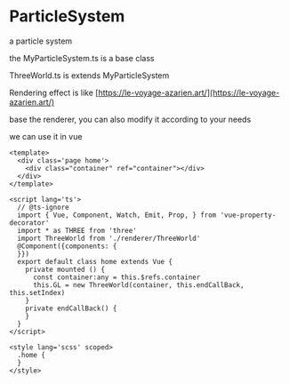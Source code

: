 # ParticleSystem

a particle system



the MyParticleSystem.ts is a base class 



ThreeWorld.ts is extends MyParticleSystem



Rendering effect is like  [https://le-voyage-azarien.art/](https://le-voyage-azarien.art/) 



base the renderer, you  can also modify it according to your needs



we can use it in vue 

```vue
<template>
  <div class='page home'>
    <div class="container" ref="container"></div>
  </div>
</template>

<script lang='ts'>
  // @ts-ignore
  import { Vue, Component, Watch, Emit, Prop, } from 'vue-property-decorator'
  import * as THREE from 'three'
  import ThreeWorld from './renderer/ThreeWorld'
  @Component({components: {
  }})
  export default class home extends Vue {
    private mounted () {
      const container:any = this.$refs.container
      this.GL = new ThreeWorld(container, this.endCallBack, this.setIndex)
    }
    private endCallBack() {
    }
  }
</script>

<style lang='scss' scoped>
  .home {
  }
</style>

```

